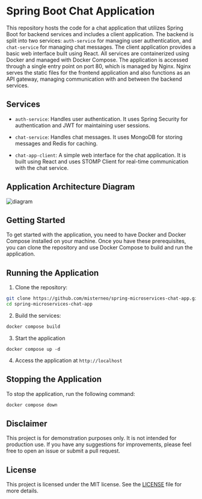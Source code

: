 # Spring Boot Chat Application

This repository hosts the code for a chat application that utilizes Spring Boot for backend services and includes a client application. The backend is split into two services: `auth-service` for managing user authentication, and `chat-service` for managing chat messages. The client application provides a basic web interface built using React. All services are containerized using Docker and managed with Docker Compose. The application is accessed through a single entry point on port 80, which is managed by Nginx. Nginx serves the static files for the frontend application and also functions as an API gateway, managing communication with and between the backend services.

## Services

- `auth-service`: Handles user authentication. It uses Spring Security for authentication and JWT for maintaining user sessions.

- `chat-service`: Handles chat messages. It uses MongoDB for storing messages and Redis for caching.

- `chat-app-client`: A simple web interface for the chat application. It is built using React and uses STOMP Client for real-time communication with the chat service.

## Application Architecture Diagram

![diagram](https://github.com/misterneo/spring-microservices-chat-app/assets/25622326/2f5e8edc-c5bc-4725-8f60-b863818b5d19)

## Getting Started

To get started with the application, you need to have Docker and Docker Compose installed on your machine. Once you have these prerequisites, you can clone the repository and use Docker Compose to build and run the application.

## Running the Application

1. Clone the repository:

```sh
git clone https://github.com/misterneo/spring-microservices-chat-app.git
cd spring-microservices-chat-app
```

2. Build the services:

```sh
docker compose build
```

3. Start the application

```
docker compose up -d
```

4. Access the application at `http://localhost`

## Stopping the Application

To stop the application, run the following command:

```sh
docker compose down
```

## Disclaimer

This project is for demonstration purposes only. It is not intended for production use. If you have any suggestions for improvements, please feel free to open an issue or submit a pull request.

## License

This project is licensed under the MIT license. See the [LICENSE](https://choosealicense.com/licenses/mit/) file for more details.
